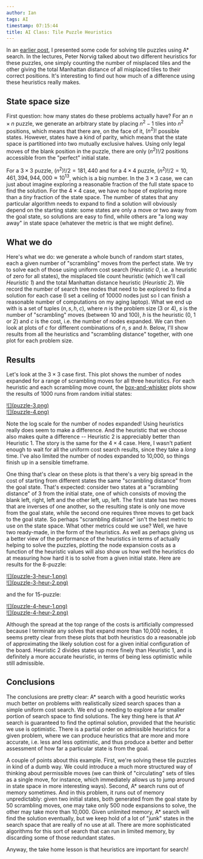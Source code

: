 ```yaml
---
author: Ian
tags: AI
timestamp: 07:15:44
title: AI Class: Tile Puzzle Heuristics
---
```

In an [earlier post][astar1], I presented some code for solving tile
puzzles using A* search.  In the lectures, Peter Norvig talked about
two different heuristics for these puzzles, one simply counting the
number of misplaced tiles and the other giving the total Manhattan
distance of all misplaced tiles to their correct positions.  It's
interesting to find out how much of a difference using these
heuristics really makes.

<!--MORE-->


## State space size ##

First question: how many states do these problems actually have?  For
an $n \times n$ puzzle, we generate an arbitrary state by placing
$n^2-1$ tiles into $n^2$ positions, which means that there are, on the
face of it, $(n^2)!$ possible states.  However, states have a kind of
parity, which means that the state space is partitioned into two
mutually exclusive halves.  Using only legal moves of the blank
position in the puzzle, there are only $(n^2)!/2$ positions accessible
from the "perfect" initial state.

For a $3 \times 3$ puzzle, $(n^2)!/2 = 181,440$ and for a $4 \times 4$
puzzle, $(n^2)!/2 = 10,461,394,944,000 \approx 10^{13}$, which is a
big number.  In the $3 \times 3$ case, we can just about imagine
exploring a reasonable fraction of the full state space to find the
solution.  For the $4 \times 4$ case, we have no hope of exploring
more than a *tiny* fraction of the state space.  The number of states
that any particular algorithm needs to expand to find a solution will
obviously depend on the starting state: some states are only a move or
two away from the goal state, so solutions are easy to find, while
others are "a long way away" in state space (whatever the metric is
that we might define).


## What we do ##

Here's what we do: we generate a whole bunch of random start states,
each a given number of "scrambling" moves from the perfect state.  We
try to solve each of those using uniform cost search (*Heuristic 0*,
i.e. a heuristic of zero for all states), the misplaced tile count
heuristic (which we'll call *Heuristic 1*) and the total Manhattan
distance heuristic (*Heuristic 2*).  We record the number of search
tree nodes that need to be explored to find a solution for each case
(I set a ceiling of 10000 nodes just so I can finish a reasonable
number of computations on my aging laptop).  What we end up with is a
set of tuples $(n, s, h, c)$, where $n$ is the problem size (3 or 4),
$s$ is the number of "scrambling" moves (between 10 and 100), $h$ is
the heuristic (0, 1 or 2) and $c$ is the cost, i.e. the number of
nodes expanded.  We can then look at plots of $c$ for different
combinations of $n$, $s$ and $h$.  Below, I'll show results from all
the heuristics and "scrambling distance" together, with one plot for
each problem size.


## Results ##

Let's look at the $3 \times 3$ case first.  This plot shows the number
of nodes expanded for a range of scrambling moves for all three
heuristics.  For each heuristic and each scrambling move count, the
[box-and-whisker][box] plots show the results of 1000 runs from random
initial states:

<div class="img2-left">
  <a href="puzzle-3.png">![](puzzle-3.png)</a>
</div>
<div class="img2-right">
  <a href="puzzle-4.png">![](puzzle-4.png)</a>
</div>
<div class="img-spacer"/>

Note the log scale for the number of nodes expanded!  Using heuristics
really does seem to make a difference.  And the heuristic that we
choose also makes quite a difference -- Heuristic 2 is appreciably
better than Heuristic 1.  The story is the same for the $4 \times 4$
case.  Here, I wasn't patient enough to wait for all the uniform cost
search results, since they take a *long* time.  I've also limited the
number of nodes expanded to 10,000, so things finish up in a sensible
timeframe.

One thing that's clear on these plots is that there's a very big
spread in the cost of starting from different states the same
"scrambling distance" from the goal state.  That's expected: consider
two states at a "scrambling distance" of 3 from the initial state, one
of which consists of moving the blank left, right, left and the other
left, up, left.  The first state has two moves that are inverses of
one another, so the resulting state is only one move from the goal
state, while the second one requires three moves to get back to the
goal state.  So perhaps "scrambling distance" isn't the best metric to
use on the state space.  What other metrics could we use?  Well, we
have two ready-made, in the form of the heuristics.  As well as
perhaps giving us a better view of the performance of the heuristics
in terms of actually helping to solve the puzzles, plotting the node
expansion costs as a function of the heuristic values will also show
us how well the heuristics do at measuring how hard it is to solve
from a given initial state.  Here are results for the 8-puzzle:

<div class="img2-left">
  <a href="puzzle-3-heur-1.png">![](puzzle-3-heur-1.png)</a>
</div>
<div class="img2-right">
  <a href="puzzle-3-heur-2.png">![](puzzle-3-heur-2.png)</a>
</div>
<div class="img-spacer"/>

and the for 15-puzzle:

<div class="img2-left">
  <a href="puzzle-4-heur-1.png">![](puzzle-4-heur-1.png)</a>
</div>
<div class="img2-right">
  <a href="puzzle-4-heur-2.png">![](puzzle-4-heur-2.png)</a>
</div>
<div class="img-spacer"/>

Although the spread at the top range of the costs is artificially
compressed because I terminate any solves that expand more than 10,000
nodes, it seems pretty clear from these plots that both heuristics do
a reasonable job of approximating the likely solution cost for a given
initial configuration of the board.  Heuristic 2 divides states up
more finely than Heuristic 1, and is definitely a more accurate
heuristic, in terms of being less optimistic while still admissible.


## Conclusions ##

The conclusions are pretty clear: A* search with a good heuristic
works much better on problems with realistically sized search spaces
than a simple uniform cost search.  We end up needing to explore a far
smaller portion of search space to find solutions.  The key thing here
is that A* search is guaranteed to find the optimal solution, provided
that the heuristic we use is optimistic.  There is a partial order on
admissible heuristics for a given problem, where we can produce
heuristics that are more and more accurate, i.e. less and less
optimistic, and thus produce a better and better assessment of how far
a particular state is from the goal.

A couple of points about this example.  First, we're solving these
tile puzzles in kind of a dumb way.  We could introduce a much more
structured way of thinking about permissible moves (we can think of
"circulating" sets of tiles as a single move, for instance, which
immediately allows us to jump around in state space in more
interesting ways).  Second, A* search runs out of memory sometimes.
And in this problem, it runs out of memory unpredictably: given two
initial states, both generated from the goal state by 50 scrambling
moves, one may take only 500 node expansions to solve, the other may
take more than 10,000.  Given unlimited memory, A* search will find
the solution eventually, but we keep hold of a lot of "junk" states in
the search space that are really of no use at all.  There are more
sophisticated algorithms for this sort of search that can run in
limited memory, by discarding some of those redundant states.

Anyway, the take home lesson is that heuristics are important for
search!


[astar1]: /posts/2011/10/16/a-star-search
[box]: http://en.wikipedia.org/wiki/Box_and_whisker_plot
